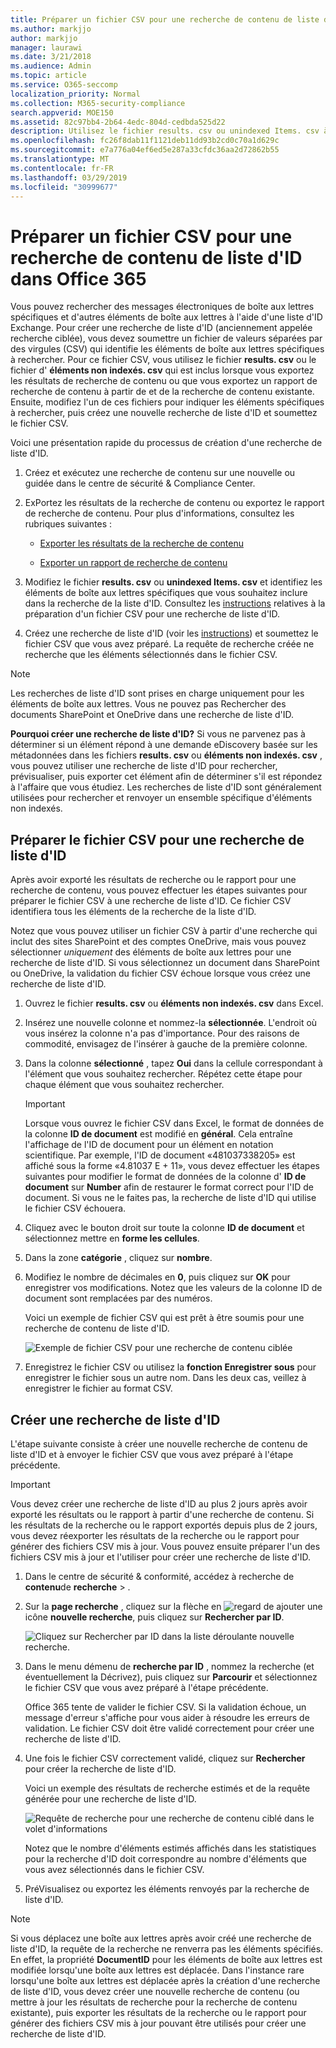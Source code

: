 ```yaml
---
title: Préparer un fichier CSV pour une recherche de contenu de liste d'ID dans Office 365
ms.author: markjjo
author: markjjo
manager: laurawi
ms.date: 3/21/2018
ms.audience: Admin
ms.topic: article
ms.service: O365-seccomp
localization_priority: Normal
ms.collection: M365-security-compliance
search.appverid: MOE150
ms.assetid: 82c97bb4-2b64-4edc-804d-cedbda525d22
description: Utilisez le fichier results. csv ou unindexed Items. csv à partir d'une recherche de contenu existante pour créer une recherche de liste d'ID qui renvoie un message électronique spécifique. Les recherches de liste d'ID sont généralement utilisées pour renvoyer des éléments de boîte aux lettres partiellement indexés.
ms.openlocfilehash: fc26f8dab11f1121deb11dd93b2cd0c70a1d629c
ms.sourcegitcommit: e7a776a04ef6ed5e287a33cfdc36aa2d72862b55
ms.translationtype: MT
ms.contentlocale: fr-FR
ms.lasthandoff: 03/29/2019
ms.locfileid: "30999677"
---
```

# <a name="prepare-a-csv-file-for-an-id-list-content-search-in-office-365"></a>Préparer un fichier CSV pour une recherche de contenu de liste d'ID dans Office 365

Vous pouvez rechercher des messages électroniques de boîte aux lettres spécifiques et d'autres éléments de boîte aux lettres à l'aide d'une liste d'ID Exchange. Pour créer une recherche de liste d'ID (anciennement appelée recherche ciblée), vous devez soumettre un fichier de valeurs séparées par des virgules (CSV) qui identifie les éléments de boîte aux lettres spécifiques à rechercher. Pour ce fichier CSV, vous utilisez le fichier **results. csv** ou le fichier d' **éléments non indexés. csv** qui est inclus lorsque vous exportez les résultats de recherche de contenu ou que vous exportez un rapport de recherche de contenu à partir de et de la recherche de contenu existante. Ensuite, modifiez l'un de ces fichiers pour indiquer les éléments spécifiques à rechercher, puis créez une nouvelle recherche de liste d'ID et soumettez le fichier CSV. 
  
Voici une présentation rapide du processus de création d'une recherche de liste d'ID.
  
1. Créez et exécutez une recherche de contenu sur une nouvelle ou guidée dans le centre de sécurité & Compliance Center.
    
2. ExPortez les résultats de la recherche de contenu ou exportez le rapport de recherche de contenu. Pour plus d'informations, consultez les rubriques suivantes :
    
    - [Exporter les résultats de la recherche de contenu](export-search-results.md)
    
    - [Exporter un rapport de recherche de contenu](export-a-content-search-report.md)
    
3. Modifiez le fichier **results. csv** ou **unindexed Items. csv** et identifiez les éléments de boîte aux lettres spécifiques que vous souhaitez inclure dans la recherche de la liste d'ID. Consultez les [instructions](#prepare-the-csv-file-for-an-id-list-search) relatives à la préparation d'un fichier CSV pour une recherche de liste d'ID. 
    
4. Créez une recherche de liste d'ID (voir les [instructions](#create-an-id-list-search)) et soumettez le fichier CSV que vous avez préparé. La requête de recherche créée ne recherche que les éléments sélectionnés dans le fichier CSV.
    
> [!NOTE]
> Les recherches de liste d'ID sont prises en charge uniquement pour les éléments de boîte aux lettres. Vous ne pouvez pas Rechercher des documents SharePoint et OneDrive dans une recherche de liste d'ID. 
  
 **Pourquoi créer une recherche de liste d'ID?** Si vous ne parvenez pas à déterminer si un élément répond à une demande eDiscovery basée sur les métadonnées dans les fichiers **results. csv** ou **éléments non indexés. csv** , vous pouvez utiliser une recherche de liste d'ID pour rechercher, prévisualiser, puis exporter cet élément afin de déterminer s'il est répondez à l'affaire que vous étudiez. Les recherches de liste d'ID sont généralement utilisées pour rechercher et renvoyer un ensemble spécifique d'éléments non indexés. 
  
## <a name="prepare-the-csv-file-for-an-id-list-search"></a>Préparer le fichier CSV pour une recherche de liste d'ID

Après avoir exporté les résultats de recherche ou le rapport pour une recherche de contenu, vous pouvez effectuer les étapes suivantes pour préparer le fichier CSV à une recherche de liste d'ID. Ce fichier CSV identifiera tous les éléments de la recherche de la liste d'ID.
  
Notez que vous pouvez utiliser un fichier CSV à partir d'une recherche qui inclut des sites SharePoint et des comptes OneDrive, mais vous pouvez sélectionner *uniquement* des éléments de boîte aux lettres pour une recherche de liste d'ID. Si vous sélectionnez un document dans SharePoint ou OneDrive, la validation du fichier CSV échoue lorsque vous créez une recherche de liste d'ID. 
  
1. Ouvrez le fichier **results. csv** ou **éléments non indexés. csv** dans Excel. 
    
2. Insérez une nouvelle colonne et nommez-la **sélectionnée**. L'endroit où vous insérez la colonne n'a pas d'importance. Pour des raisons de commodité, envisagez de l'insérer à gauche de la première colonne.
    
3. Dans la colonne **sélectionné** , tapez **Oui** dans la cellule correspondant à l'élément que vous souhaitez rechercher. Répétez cette étape pour chaque élément que vous souhaitez rechercher. 
    
    > [!IMPORTANT]
    > Lorsque vous ouvrez le fichier CSV dans Excel, le format de données de la colonne **ID de document** est modifié en **général**. Cela entraîne l'affichage de l'ID de document pour un élément en notation scientifique. Par exemple, l'ID de document «481037338205» est affiché sous la forme «4.81037 E + 11», vous devez effectuer les étapes suivantes pour modifier le format de données de la colonne d' **ID de document** sur **Number** afin de restaurer le format correct pour l'ID de document. Si vous ne le faites pas, la recherche de liste d'ID qui utilise le fichier CSV échouera. 
  
4. Cliquez avec le bouton droit sur toute la colonne **ID de document** et sélectionnez mettre en **forme les cellules**.
    
5. Dans la zone **catégorie** , cliquez sur **nombre**.
    
6. Modifiez le nombre de décimales en **0**, puis cliquez sur **OK** pour enregistrer vos modifications. Notez que les valeurs de la colonne ID de document sont remplacées par des numéros. 
    
    Voici un exemple de fichier CSV qui est prêt à être soumis pour une recherche de contenu de liste d'ID.
    
    ![Exemple de fichier CSV pour une recherche de contenu ciblée](media/8371b8cb-1638-496e-9be1-fe1565757d67.png)
  
7. Enregistrez le fichier CSV ou utilisez la **fonction Enregistrer sous** pour enregistrer le fichier sous un autre nom. Dans les deux cas, veillez à enregistrer le fichier au format CSV. 
  
## <a name="create-an-id-list-search"></a>Créer une recherche de liste d'ID

L'étape suivante consiste à créer une nouvelle recherche de contenu de liste d'ID et à envoyer le fichier CSV que vous avez préparé à l'étape précédente.
  
> [!IMPORTANT]
> Vous devez créer une recherche de liste d'ID au plus 2 jours après avoir exporté les résultats ou le rapport à partir d'une recherche de contenu. Si les résultats de la recherche ou le rapport exportés depuis plus de 2 jours, vous devez réexporter les résultats de la recherche ou le rapport pour générer des fichiers CSV mis à jour. Vous pouvez ensuite préparer l'un des fichiers CSV mis à jour et l'utiliser pour créer une recherche de liste d'ID. 
  
1. Dans le centre de sécurité & conformité, accédez à recherche de **contenu**de **recherche** \> .
    
2. Sur la **page recherche** , cliquez sur la flèche en ![regard de](media/8ee52980-254b-440b-99a2-18d068de62d3.gif) ajouter une icône **nouvelle recherche**, puis cliquez sur **Rechercher par ID**.
    
    ![Cliquez sur Rechercher par ID dans la liste déroulante nouvelle recherche.](media/e65f9942-09b2-4127-865e-e64029a590df.png)
  
3. Dans le menu démenu de **recherche par ID** , nommez la recherche (et éventuellement la Décrivez), puis cliquez sur **Parcourir** et sélectionnez le fichier CSV que vous avez préparé à l'étape précédente. 
    
    Office 365 tente de valider le fichier CSV. Si la validation échoue, un message d'erreur s'affiche pour vous aider à résoudre les erreurs de validation. Le fichier CSV doit être validé correctement pour créer une recherche de liste d'ID.
    
4. Une fois le fichier CSV correctement validé, cliquez sur **Rechercher** pour créer la recherche de liste d'ID. 
    
    Voici un exemple des résultats de recherche estimés et de la requête générée pour une recherche de liste d'ID.
    
    ![Requête de recherche pour une recherche de contenu ciblé dans le volet d'informations](media/dbd9e570-c04b-4056-a8a7-37e9916ec683.png)
  
    Notez que le nombre d'éléments estimés affichés dans les statistiques pour la recherche d'ID doit correspondre au nombre d'éléments que vous avez sélectionnés dans le fichier CSV.
    
5. PréVisualisez ou exportez les éléments renvoyés par la recherche de liste d'ID.
    
> [!NOTE]
> Si vous déplacez une boîte aux lettres après avoir créé une recherche de liste d'ID, la requête de la recherche ne renverra pas les éléments spécifiés. En effet, la propriété **DocumentID** pour les éléments de boîte aux lettres est modifiée lorsqu'une boîte aux lettres est déplacée. Dans l'instance rare lorsqu'une boîte aux lettres est déplacée après la création d'une recherche de liste d'ID, vous devez créer une nouvelle recherche de contenu (ou mettre à jour les résultats de recherche pour la recherche de contenu existante), puis exporter les résultats de la recherche ou le rapport pour générer des fichiers CSV mis à jour pouvant être utilisés  pour créer une recherche de liste d'ID. 
